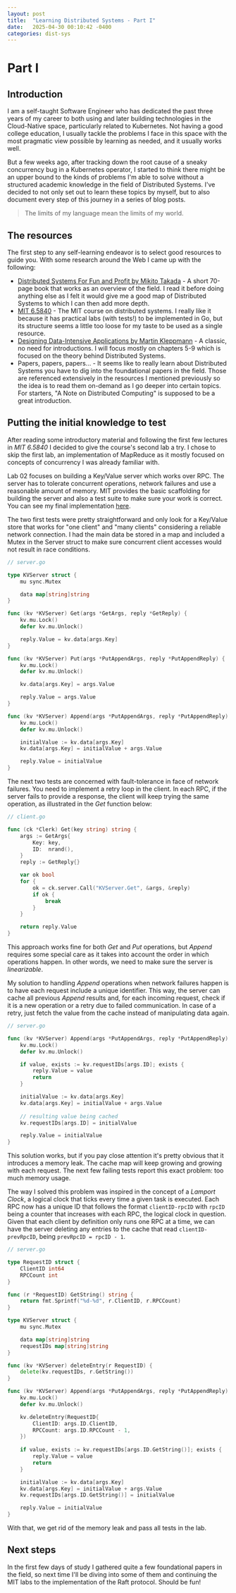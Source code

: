 ```yaml
---
layout: post
title:  "Learning Distributed Systems - Part I"
date:   2025-04-30 00:10:42 -0400
categories: dist-sys
---
```


# Part I
## Introduction

I am a self-taught Software Engineer who has dedicated the past three years of my career to both using and later building technologies in the Cloud-Native space, particularly related to Kubernetes. Not having a good college education, I usually tackle the problems I face in this space with the most pragmatic view possible by learning as needed, and it usually works well. 

But a few weeks ago, after tracking down the root cause of a sneaky concurrency bug in a Kubernetes operator, I started to think there might be an upper bound to the kinds of problems I'm able to solve without a structured academic knowledge in the field of Distributed Systems. I've decided to not only set out to learn these topics by myself, but to also document every step of this journey in a series of blog posts.

> The limits of my language mean the limits of my world.

## The resources

The first step to any self-learning endeavor is to select good resources to guide you. With some research around the Web I came up with the following:

 - [Distributed Systems For Fun and Profit by Mikito Takada](https://book.mixu.net/distsys/single-page.html) - A short 70-page book that works as an overview of the field. I read it before doing anything else as I felt it would give me a good map of Distributed Systems to which I can then add more depth.
- [MIT 6.5840](http://nil.csail.mit.edu/6.5840/2024/schedule.html) - The MIT course on distributed systems. I really like it because it has practical labs (with tests!) to be implemented in Go, but its structure seems a little too loose for my taste to be used as a single resource.
- [Designing Data-Intensive Applications by Martin Kleppmann](https://www.amazon.com/Designing-Data-Intensive-Applications-Reliable-Maintainable/dp/1449373321) - A classic, no need for introductions. I will focus mostly on chapters 5-9 which is focused on the theory behind Distributed Systems.
- Papers, papers, papers... - It seems like to really learn about Distributed Systems you have to dig into the foundational papers in the field. Those are referenced extensively in the resources I mentioned previously so the idea is to read them on-demand as I go deeper into certain topics. For starters, "A Note on Distributed Computing" is supposed to be a great introduction.

## Putting the initial knowledge to test

After reading some introductory material and following the first few lectures in *MIT 6.5840* I decided to give the course's second lab a try. I chose to skip the first lab, an implementation of MapReduce as it mostly focused on concepts of concurrency I was already familiar with.

Lab 02 focuses on building a Key/Value server which works over RPC. The server has to tolerate concurrent operations, network failures and use a reasonable amount of memory. MIT provides the basic scaffolding for building the server and also a test suite to make sure your work is correct. You can see my final implementation [here](https://github.com/jbiers/distributed-systems/tree/main/src/kvsrv).

The two first tests were pretty straightforward and only look for a Key/Value store that works for "one client" and "many clients" considering a reliable network connection. I had the main data be stored in a map and included a Mutex in the Server struct to make sure concurrent client accesses would not result in race conditions.

```go
// server.go

type KVServer struct {
	mu sync.Mutex

	data map[string]string
}

func (kv *KVServer) Get(args *GetArgs, reply *GetReply) {
	kv.mu.Lock()
	defer kv.mu.Unlock()

	reply.Value = kv.data[args.Key]
}

func (kv *KVServer) Put(args *PutAppendArgs, reply *PutAppendReply) {
	kv.mu.Lock()
	defer kv.mu.Unlock()

	kv.data[args.Key] = args.Value

	reply.Value = args.Value
}

func (kv *KVServer) Append(args *PutAppendArgs, reply *PutAppendReply) {
	kv.mu.Lock()
	defer kv.mu.Unlock()

	initialValue := kv.data[args.Key]
	kv.data[args.Key] = initialValue + args.Value

	reply.Value = initialValue
}

```

The next two tests are concerned with fault-tolerance in face of network failures. You need to implement a retry loop in the client. In each RPC, if the server fails to provide a response, the client will keep trying the same operation, as illustrated in the *Get* function below:

```go
// client.go

func (ck *Clerk) Get(key string) string {
	args := GetArgs{
		Key: key,
		ID:  nrand(),
	}
	reply := GetReply{}

	var ok bool
	for {
		ok = ck.server.Call("KVServer.Get", &args, &reply)
		if ok {
			break
		}
	}

	return reply.Value
}
```

This approach works fine for both *Get* and *Put* operations, but *Append* requires some special care as it takes into account the order in which operations happen. In other words, we need to make sure the server is *linearizable*.

My solution to handling *Append* operations when network failures happen is to have each request include a unique identifier. This way, the server can cache all previous *Append* results and, for each incoming request, check if it is a new operation or a retry due to failed communication. In case of a retry, just fetch the value from the cache instead of manipulating data again.

```go
// server.go

func (kv *KVServer) Append(args *PutAppendArgs, reply *PutAppendReply) {
	kv.mu.Lock()
	defer kv.mu.Unlock()

	if value, exists := kv.requestIDs[args.ID]; exists {
		reply.Value = value
		return
	}

	initialValue := kv.data[args.Key]
	kv.data[args.Key] = initialValue + args.Value
	
	// resulting value being cached
	kv.requestIDs[args.ID] = initialValue

	reply.Value = initialValue
}
```

This solution works, but if you pay close attention it's pretty obvious that it introduces a memory leak. The cache map will keep growing and growing with each request. The next few failing tests report this exact problem: too much memory usage. 

The way I solved this problem was inspired in the concept of a *Lamport Clock*, a logical clock that ticks every time a given task is executed. Each RPC now has a unique ID that follows the format `clientID-rpcID` with `rpcID` being a counter that increases with each RPC, the logical clock in question. Given that each client by definition only runs one RPC at a time, we can have the server deleting any entries to the cache that read `clientID-prevRpcID`, being `prevRpcID = rpcID - 1`.

```go
// server.go

type RequestID struct {
	ClientID int64
	RPCCount int
}

func (r *RequestID) GetString() string {
	return fmt.Sprintf("%d-%d", r.ClientID, r.RPCCount)
}

type KVServer struct {
	mu sync.Mutex

	data map[string]string
	requestIDs map[string]string
}

func (kv *KVServer) deleteEntry(r RequestID) {
	delete(kv.requestIDs, r.GetString())
}

func (kv *KVServer) Append(args *PutAppendArgs, reply *PutAppendReply) {
	kv.mu.Lock()
	defer kv.mu.Unlock()

	kv.deleteEntry(RequestID{
		ClientID: args.ID.ClientID,
		RPCCount: args.ID.RPCCount - 1,
	})
	
	if value, exists := kv.requestIDs[args.ID.GetString()]; exists {
		reply.Value = value
		return
	}

	initialValue := kv.data[args.Key]
	kv.data[args.Key] = initialValue + args.Value
	kv.requestIDs[args.ID.GetString()] = initialValue

	reply.Value = initialValue
}
```

With that, we get rid of the memory leak and pass all tests in the lab. 

## Next steps

In the first few days of study I gathered quite a few foundational papers in the field, so next time I'll be diving into some of them and continuing the MIT labs to the implementation of the Raft protocol. Should be fun!

